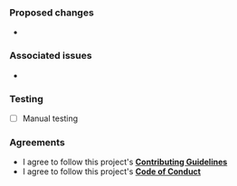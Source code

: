 ### Proposed changes

<!--
Please insert the list of changes below. For example:

- Added some functionality
- Deleted old things
- Fixed bug_name bug
-->

- 

### Associated issues

<!--
If this pull request is associated with any issue, then put its number here
please. For example:

- #8
-->

- 

### Testing

<!--
Please write 'x' letter in '[]' to agree. For example:

- [x] Manual testing
-->

- [ ] Manual testing

### Agreements

- I agree to follow this project's [__Contributing Guidelines__](../CONTRIBUTING.md)
- I agree to follow this project's [__Code of Conduct__](../CODE_OF_CONDUCT.md)
